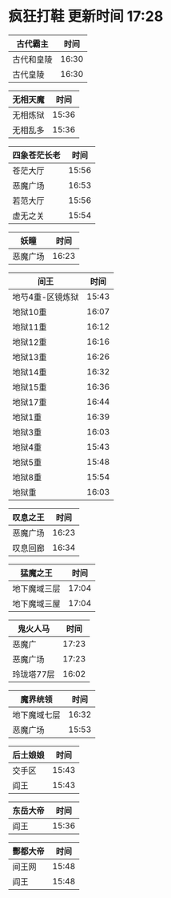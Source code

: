 # 疯狂打鞋 更新时间 17:28

| 古代霸主   | 时间    |
|--------|-------|
| 古代和皇陵 | 16:30 |
| 古代皇陵 | 16:30 |

| 无相天魔   | 时间    |
|--------|-------|
| 无相炼狱 | 15:36 |
| 无相乱多 | 15:36 |

| 四象苍茫长老   | 时间    |
|--------|-------|
| 苍茫大厅 | 15:56 |
| 恶魔广场 | 16:53 |
| 若范大厅 | 15:56 |
| 虚无之关 | 15:54 |

| 妖瞳   | 时间    |
|--------|-------|
| 恶魔广场 | 16:23 |

| 间王   | 时间    |
|--------|-------|
| 地芍4重-区镜炼狱 | 15:43 |
| 地狱10重 | 16:07 |
| 地狱11重 | 16:12 |
| 地狱12重 | 16:16 |
| 地狱13重 | 16:26 |
| 地狱14重 | 16:32 |
| 地狱15重 | 16:36 |
| 地狱17重 | 16:44 |
| 地狱1重 | 16:39 |
| 地狱3重 | 16:03 |
| 地狱4重 | 15:43 |
| 地狱5重 | 15:48 |
| 地狱8重 | 15:54 |
| 地狱重 | 16:03 |

| 叹息之王   | 时间    |
|--------|-------|
| 恶魔广场 | 16:23 |
| 叹息回廊 | 16:34 |

| 猛魔之王   | 时间    |
|--------|-------|
| 地下魔域三层 | 17:04 |
| 地下魔域三屋 | 17:04 |

| 鬼火人马   | 时间    |
|--------|-------|
| 恶魔广 | 17:23 |
| 恶魔广场 | 17:23 |
| 玲珑塔77层 | 16:02 |

| 魔界统领   | 时间    |
|--------|-------|
| 地下魔域七层 | 16:32 |
| 恶魔广场 | 15:53 |

| 后土娘娘   | 时间    |
|--------|-------|
| 交手区 | 15:43 |
| 阎王 | 15:43 |

| 东岳大帝   | 时间    |
|--------|-------|
| 阎王 | 15:36 |

| 酆都大帝   | 时间    |
|--------|-------|
| 间王网 | 15:48 |
| 阎王 | 15:48 |